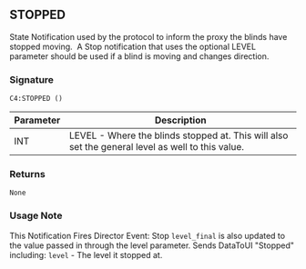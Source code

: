 ## STOPPED

State Notification used by the protocol to inform the proxy the blinds have stopped moving.  A Stop notification that uses the optional LEVEL parameter should be used if a blind is moving and changes direction.

### Signature

`C4:STOPPED ()`


| Parameter | Description |
| --- | --- |
| INT | LEVEL - Where the blinds stopped at. This will also set the general level as well to this value. |


### Returns

`None`


### Usage Note

This Notification Fires Director Event: Stop
`level_final` is also updated to the value passed in through the level parameter.
Sends DataToUI "Stopped" including: `level` - The level it stopped at.